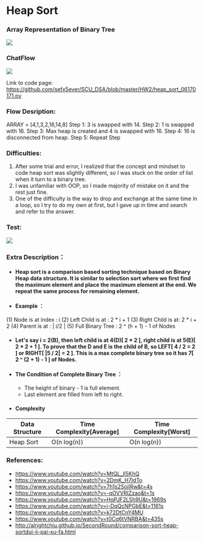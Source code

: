 
# Heap Sort

### Array Representation of Binary Tree
![](https://i.imgur.com/PscG1Q4.jpg)
### ChatFlow
![](https://i.imgur.com/VZMIBIf.png)

Link to code page: https://github.com/sefx5ever/SCU_DSA/blob/master/HW2/heap_sort_06170171.py

### Flow Desription:
ARRAY = [4,1,3,2,16,14,8]
Step 1: 3 is swapped with 14.
Step 2: 1 is swapped with 16.
Step 3: Max heap is created and 4 is swapped with 16.
Step 4: 16 is disconnected from heap.
Step 5: Repeat Step

### Difficulties:
1. After some trial and error, I realized that the concept and mindset to code heap sort was slightly different, so I was stuck on the order of list when it turn to a binary tree.
2. I was unfamiliar with OOP, so I made majority of mistake on it and the rest just fine.
3. One of the difficulty is the way to drop and exchange at the same time in a loop, so I try to do my own at first, but I gave up in time and search and refer to the answer.

### Test:
![](https://i.imgur.com/WeYkXlv.png)

### Extra Description：
* #### Heap sort is a comparison based sorting technique based on Binary Heap data structure. It is similar to selection sort where we first find the maximum element and place the maximum element at the end. We repeat the same process for remaining element.

* #### Example ：
(1) Node is at index : i
(2) Left Child is at : 2 * i + 1
(3) Right Child is at: 2 * i + 2
(4) Parent is at     : | i/2 |
(5) Full Binary Tree : 2 ^ (h + 1) - 1 of Nodes

* #### Let's say i = 2(B), then left child is at 4(D)[ 2 * 2 ], right child is at 5(E)[ 2 * 2 + 1 ]. To prove that the D and E is the child of B, so LEFT[ 4 / 2 = 2 ] or RIGHT[ |5 / 2| = 2 ]. This is a max complete binary tree so it has 7[ 2 ^ (2 + 1) - 1 ] of Nodes.

* #### The Condition of Complete Binary Tree ：
    * The height of binary - 1 is full element.
    * Last element are filled from left to right.

* #### Complexity
| Data Structure | Time Complexity[Average] | Time Complexity[Worst] |
| ------------- | ------------- | ------------- |
| Heap Sort | O(n log(n)) |  O(n log(n)) |

### References:
* https://www.youtube.com/watch?v=MtQL_ll5KhQ
* https://www.youtube.com/watch?v=2DmK_H7IdTo
* https://www.youtube.com/watch?v=7h1s2SojIRw&t=4s
* https://www.youtube.com/watch?v=-qOVVRIZzao&t=1s
* https://www.youtube.com/watch?v=HqPJF2L5h9U&t=1969s
* https://www.youtube.com/watch?v=j-DqQcNPGbE&t=1161s
* https://www.youtube.com/watch?v=k72DtCnY4MU
* https://www.youtube.com/watch?v=t0Cq6tVNRBA&t=435s
* http://alrightchiu.github.io/SecondRound/comparison-sort-heap-sortdui-ji-pai-xu-fa.html
